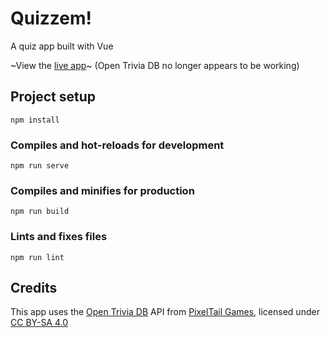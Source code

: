 # Quizzem!

A quiz app built with Vue

~View the [live app](https://mjgwood.github.io/vue-quiz-app/)~ (Open Trivia DB no longer appears to be working)

## Project setup
```
npm install
```

### Compiles and hot-reloads for development
```
npm run serve
```

### Compiles and minifies for production
```
npm run build
```

### Lints and fixes files
```
npm run lint
```

## Credits
This app uses the [Open Trivia DB](https://opentdb.com/) API from [PixelTail Games](https://www.pixeltailgames.com/), licensed under [CC BY-SA 4.0](https://creativecommons.org/licenses/by-sa/4.0/)
